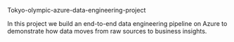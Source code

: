 Tokyo-olympic-azure-data-engineering-project

In this project we build an end-to-end data engineering pipeline on Azure to demonstrate how data moves from raw sources to business insights.

